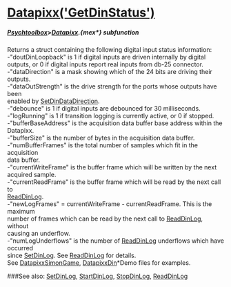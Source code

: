 # [Datapixx('GetDinStatus')](Datapixx-GetDinStatus) 
##### [Psychtoolbox](Pyschtoolbox)>[Datapixx](Datapixx).{mex*} subfunction


Returns a struct containing the following digital input status information:  
-"doutDinLoopback" is 1 if digital inputs are driven internally by digital  
outputs, or 0 if digital inputs report real inputs from db-25 connector.  
-"dataDirection" is a mask showing which of the 24 bits are driving their  
outputs.  
-"dataOutStrength" is the drive strength for the ports whose outputs have been  
enabled by [SetDinDataDirection](SetDinDataDirection).  
-"debounce" is 1 if digital inputs are debounced for 30 milliseconds.  
-"logRunning" is 1 if transition logging is currently active, or 0 if stopped.  
-"bufferBaseAddress" is the acquisition data buffer base address within the  
Datapixx.  
-"bufferSize" is the number of bytes in the acquisition data buffer.  
-"numBufferFrames" is the total number of samples which fit in the acquisition  
data buffer.  
-"currentWriteFrame" is the buffer frame which will be written by the next  
acquired sample.  
-"currentReadFrame" is the buffer frame which will be read by the next call to  
[ReadDinLog](ReadDinLog).  
-"newLogFrames" = currentWriteFrame - currentReadFrame. This is the maximum  
number of frames which can be read by the next call to [ReadDinLog](ReadDinLog), without  
causing an underflow.  
-"numLogUnderflows" is the number of [ReadDinLog](ReadDinLog) underflows which have occurred  
since [SetDinLog](SetDinLog). See [ReadDinLog](ReadDinLog) for details.  
See [DatapixxSimonGame](DatapixxSimonGame), [DatapixxDin](DatapixxDin)\*Demo files for examples.  
  


###See also:
[SetDinLog](Datapixx-SetDinLog), [StartDinLog](Datapixx-StartDinLog), [StopDinLog](Datapixx-StopDinLog), [ReadDinLog](Datapixx-ReadDinLog)
